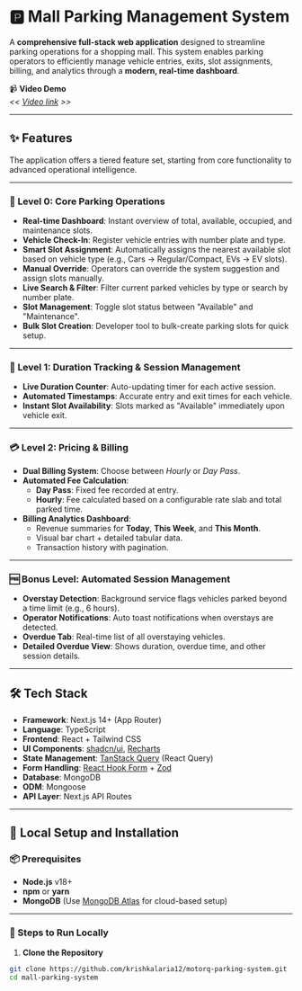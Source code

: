 # 🅿️ Mall Parking Management System

A **comprehensive full-stack web application** designed to streamline parking operations for a shopping mall. This system enables parking operators to efficiently manage vehicle entries, exits, slot assignments, billing, and analytics through a **modern, real-time dashboard**.

📹 **Video Demo**  
*<< [Video link](https://drive.google.com/file/d/16RyhBstYuA_L3bLzMaM09p8RIhCSqFSZ/view?usp=sharing) >>*

---

## ✨ Features

The application offers a tiered feature set, starting from core functionality to advanced operational intelligence.

---

### 🔹 Level 0: Core Parking Operations

- **Real-time Dashboard**: Instant overview of total, available, occupied, and maintenance slots.
- **Vehicle Check-In**: Register vehicle entries with number plate and type.
- **Smart Slot Assignment**: Automatically assigns the nearest available slot based on vehicle type (e.g., Cars → Regular/Compact, EVs → EV slots).
- **Manual Override**: Operators can override the system suggestion and assign slots manually.
- **Live Search & Filter**: Filter current parked vehicles by type or search by number plate.
- **Slot Management**: Toggle slot status between "Available" and "Maintenance".
- **Bulk Slot Creation**: Developer tool to bulk-create parking slots for quick setup.

---

### 🔸 Level 1: Duration Tracking & Session Management

- **Live Duration Counter**: Auto-updating timer for each active session.
- **Automated Timestamps**: Accurate entry and exit times for each vehicle.
- **Instant Slot Availability**: Slots marked as "Available" immediately upon vehicle exit.

---

### 💳 Level 2: Pricing & Billing

- **Dual Billing System**: Choose between *Hourly* or *Day Pass*.
- **Automated Fee Calculation**:
  - **Day Pass**: Fixed fee recorded at entry.
  - **Hourly**: Fee calculated based on a configurable rate slab and total parked time.
- **Billing Analytics Dashboard**:
  - Revenue summaries for **Today**, **This Week**, and **This Month**.
  - Visual bar chart + detailed tabular data.
  - Transaction history with pagination.

---

### 🆓 Bonus Level: Automated Session Management

- **Overstay Detection**: Background service flags vehicles parked beyond a time limit (e.g., 6 hours).
- **Operator Notifications**: Auto toast notifications when overstays are detected.
- **Overdue Tab**: Real-time list of all overstaying vehicles.
- **Detailed Overdue View**: Shows duration, overdue time, and other session details.

---

## 🛠️ Tech Stack

- **Framework**: Next.js 14+ (App Router)
- **Language**: TypeScript
- **Frontend**: React + Tailwind CSS
- **UI Components**: [shadcn/ui](https://ui.shadcn.com/), [Recharts](https://recharts.org/)
- **State Management**: [TanStack Query](https://tanstack.com/query) (React Query)
- **Form Handling**: [React Hook Form](https://react-hook-form.com/) + [Zod](https://zod.dev/)
- **Database**: MongoDB
- **ODM**: Mongoose
- **API Layer**: Next.js API Routes

---

## 🚀 Local Setup and Installation

### 📦 Prerequisites

- **Node.js** v18+
- **npm** or **yarn**
- **MongoDB** (Use [MongoDB Atlas](https://www.mongodb.com/cloud/atlas) for cloud-based setup)

---

### 🔧 Steps to Run Locally

1. **Clone the Repository**

```bash
git clone https://github.com/krishkalaria12/motorq-parking-system.git
cd mall-parking-system
